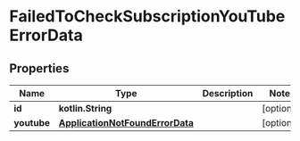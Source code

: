 
# FailedToCheckSubscriptionYouTubeErrorData

## Properties
| Name | Type | Description | Notes |
| ------------ | ------------- | ------------- | ------------- |
| **id** | **kotlin.String** |  |  [optional] |
| **youtube** | [**ApplicationNotFoundErrorData**](ApplicationNotFoundErrorData.md) |  |  [optional] |



